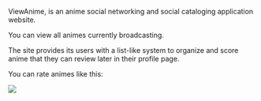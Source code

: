 <p>ViewAnime, is an anime social networking and social cataloging application website.</p>
<p>You can view all animes currently broadcasting. </p>
<p>The site provides its users with a list-like system to organize and score anime that they can review later in their profile page.</p>

<p>You can rate animes like this: </p>
<img src="https://i.imgur.com/WkC6jbr.png"/>
